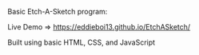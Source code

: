 
Basic Etch-A-Sketch program: <br/>
 
 Live Demo => https://eddieboi13.github.io/EtchASketch/ <br/>
 
 <p>Built using basic HTML, CSS, and JavaScript<p>
